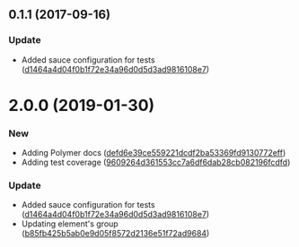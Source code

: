 <a name="0.1.1"></a>
## 0.1.1 (2017-09-16)


### Update

* Added sauce configuration for tests ([d1464a4d04f0b1f72e34a96d0d5d3ad9816108e7](https://github.com/advanced-rest-client/websocket-data-view/commit/d1464a4d04f0b1f72e34a96d0d5d3ad9816108e7))



# 2.0.0 (2019-01-30)


### New

* Adding Polymer docs ([defd6e39ce559221dcdf2ba53369fd9130772eff](https://github.com/advanced-rest-client/websocket-data-view/commit/defd6e39ce559221dcdf2ba53369fd9130772eff))
* Adding test coverage ([9609264d361553cc7a6df6dab28cb082196fcdfd](https://github.com/advanced-rest-client/websocket-data-view/commit/9609264d361553cc7a6df6dab28cb082196fcdfd))

### Update

* Added sauce configuration for tests ([d1464a4d04f0b1f72e34a96d0d5d3ad9816108e7](https://github.com/advanced-rest-client/websocket-data-view/commit/d1464a4d04f0b1f72e34a96d0d5d3ad9816108e7))
* Updating element's group ([b85fb425b5ab0e9d05f8572d2136e51f72ad9684](https://github.com/advanced-rest-client/websocket-data-view/commit/b85fb425b5ab0e9d05f8572d2136e51f72ad9684))



